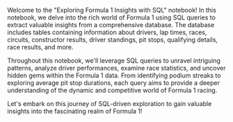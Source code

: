 Welcome to the "Exploring Formula 1 Insights with SQL" notebook! In this notebook, we delve into the rich world of Formula 1 using SQL queries to extract valuable insights from a comprehensive database. The database includes tables containing information about drivers, lap times, races, circuits, constructor results, driver standings, pit stops, qualifying details, race results, and more.

Throughout this notebook, we'll leverage SQL queries to unravel intriguing patterns, analyze driver performances, examine race statistics, and uncover hidden gems within the Formula 1 data. From identifying podium streaks to exploring average pit stop durations, each query aims to provide a deeper understanding of the dynamic and competitive world of Formula 1 racing.

Let's embark on this journey of SQL-driven exploration to gain valuable insights into the fascinating realm of Formula 1!
